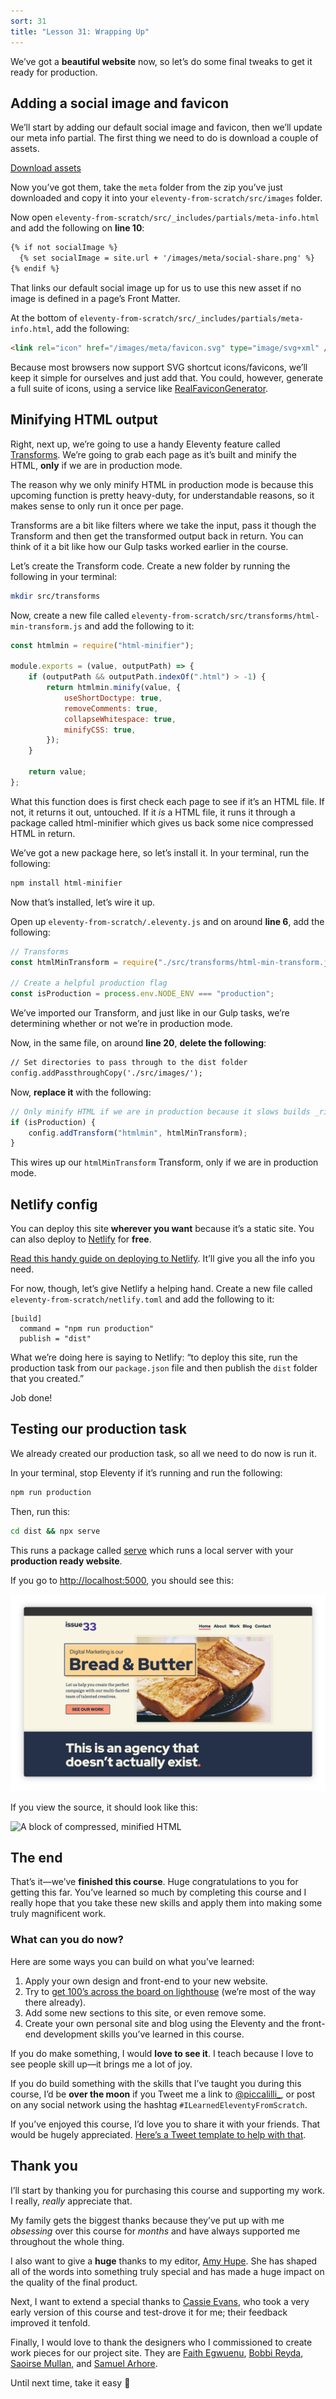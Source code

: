 ```yaml
---
sort: 31
title: "Lesson 31: Wrapping Up"
---
```


We’ve got a **beautiful website** now, so let’s do some final tweaks to get it ready for production.

## Adding a social image and favicon

We’ll start by adding our default social image and favicon, then we’ll update our meta info partial. The first thing we need to do is download a couple of assets.

<a class="button" href="https://piccalilli.s3.eu-west-2.amazonaws.com/eleventy-from-scratch/eleventy-from-scratch-meta-images.zip">Download assets</a>

Now you’ve got them, take the `meta` folder from the zip you’ve just downloaded and copy it into your `eleventy-from-scratch/src/images` folder.

Now open `eleventy-from-scratch/src/_includes/partials/meta-info.html` and add the following on **line 10**:

<!-- prettier-ignore -->
```html
{% if not socialImage %} 
  {% set socialImage = site.url + '/images/meta/social-share.png' %} 
{% endif %}
```

That links our default social image up for us to use this new asset if no image is defined in a page’s Front Matter.

At the bottom of `eleventy-from-scratch/src/_includes/partials/meta-info.html`, add the following:

```html
<link rel="icon" href="/images/meta/favicon.svg" type="image/svg+xml" />
```

Because most browsers now support SVG shortcut icons/favicons, we’ll keep it simple for ourselves and just add that. You could, however, generate a full suite of icons, using a service like [RealFaviconGenerator](https://realfavicongenerator.net/).

## Minifying HTML output

Right, next up, we’re going to use a handy Eleventy feature called [Transforms](https://www.11ty.dev/docs/config/#transforms). We’re going to grab each page as it’s built and minify the HTML, **only** if we are in production mode.

The reason why we only minify HTML in production mode is because this upcoming function is pretty heavy-duty, for understandable reasons, so it makes sense to only run it once per page.

Transforms are a bit like filters where we take the input, pass it though the Transform and then get the transformed output back in return. You can think of it a bit like how our Gulp tasks worked earlier in the course.

Let’s create the Transform code. Create a new folder by running the following in your terminal:

```bash
mkdir src/transforms
```

Now, create a new file called `eleventy-from-scratch/src/transforms/html-min-transform.js` and add the following to it:

```javascript
const htmlmin = require("html-minifier");

module.exports = (value, outputPath) => {
    if (outputPath && outputPath.indexOf(".html") > -1) {
        return htmlmin.minify(value, {
            useShortDoctype: true,
            removeComments: true,
            collapseWhitespace: true,
            minifyCSS: true,
        });
    }

    return value;
};
```

What this function does is first check each page to see if it’s an HTML file. If not, it returns it out, untouched. If it _is_ a HTML file, it runs it through a package called html-minifier which gives us back some nice compressed HTML in return.

We’ve got a new package here, so let’s install it. In your terminal, run the following:

```bash
npm install html-minifier
```

Now that’s installed, let’s wire it up.

Open up `eleventy-from-scratch/.eleventy.js` and on around **line 6**, add the following:

```javascript
// Transforms
const htmlMinTransform = require("./src/transforms/html-min-transform.js");

// Create a helpful production flag
const isProduction = process.env.NODE_ENV === "production";
```

We’ve imported our Transform, and just like in our Gulp tasks, we’re determining whether or not we’re in production mode.

Now, in the same file, on around **line 20**, **delete the following**:

```diff
// Set directories to pass through to the dist folder
config.addPassthroughCopy('./src/images/');
```

Now, **replace it** with the following:

```javascript
// Only minify HTML if we are in production because it slows builds _right_ down
if (isProduction) {
    config.addTransform("htmlmin", htmlMinTransform);
}
```

This wires up our `htmlMinTransform` Transform, only if we are in production mode.

## Netlify config

You can deploy this site **wherever you want** because it’s a static site. You can also deploy to [Netlify](https://netlify.com/) for **free**.

[Read this handy guide on deploying to Netlify](https://www.netlify.com/blog/2016/10/27/a-step-by-step-guide-deploying-a-static-site-or-single-page-app/). It’ll give you all the info you need.

For now, though, let’s give Netlify a helping hand. Create a new file called `eleventy-from-scratch/netlify.toml` and add the following to it:

```
[build]
  command = "npm run production"
  publish = "dist"
```

What we’re doing here is saying to Netlify: “to deploy this site, run the production task from our `package.json` file and then publish the `dist` folder that you created.”

Job done!

## Testing our production task

We already created our production task, so all we need to do now is run it.

In your terminal, stop Eleventy if it’s running and run the following:

```bash
npm run production
```

Then, run this:

```bash
cd dist && npx serve
```

This runs a package called [serve](https://www.npmjs.com/package/serve) which runs a local server with your **production ready website**.

If you go to <http://localhost:5000>, you should see this:

![The home page of our finished website](/images/courses/learn-eleventy-from-scratch/ss-finished-home.jpg)

If you view the source, it should look like this:

![A block of compressed, minified HTML](/images/courses/learn-eleventy-from-scratch/ss-view-source.jpg)

## The end

That’s it—we’ve **finished this course**. Huge congratulations to you for getting this far. You’ve learned so much by completing this course and I really hope that you take these new skills and apply them into making some truly magnificent work.

### What can you do now?

Here are some ways you can build on what you’ve learned:

1. Apply your own design and front-end to your new website.
2. Try to [get 100’s across the board on lighthouse](https://assets.codepen.io/174183/issue33.com_2020-06-15_13-53-52.html) (we’re most of the way there already).
3. Add some new sections to this site, or even remove some.
4. Create your own personal site and blog using the Eleventy and the front-end development skills you’ve learned in this course.

If you do make something, I would **love to see it**. I teach because I love to see people skill up—it brings me a lot of joy.

If you do build something with the skills that I’ve taught you during this course, I’d be **over the moon** if you Tweet me a link to [@piccalilli\_](https://twitter.com/piccalilli_), or post on any social network using the hashtag `#ILearnedEleventyFromScratch`.

If you’ve enjoyed this course, I’d love you to share it with your friends. That would be hugely appreciated. [Here’s a Tweet template to help with that](https://twitter.com/intent/tweet?url=https%3A%2F%2Fswop.link%2F11tycomplete&text=I%20just%20finished%20Learn%20Eleventy%20From%20Scratch%20by%20@piccalilli_.%20You%20should%20check%20it%20out.%20It%20is%20a%20great%20course%21%21%20&hashtags=ILearnedEleventyFromScratch%20).

## Thank you

I’ll start by thanking you for purchasing this course and supporting my work. I really, _really_ appreciate that.

My family gets the biggest thanks because they’ve put up with me _obsessing_ over this course for _months_ and have always supported me throughout the whole thing.

I also want to give a **huge** thanks to my editor, [Amy Hupe](https://twitter.com/Amy_Hupe). She has shaped all of the words into something truly special and has made a huge impact on the quality of the final product.

Next, I want to extend a special thanks to [Cassie Evans](https://twitter.com/cassiecodes), who took a very early version of this course and test-drove it for me; their feedback improved it tenfold.

Finally, I would love to thank the designers who I commissioned to create work pieces for our project site. They are [Faith Egwuenu](https://twitter.com/Faith_egwuenu), [Bobbi Reyda](https://twitter.com/bobbireyda), [Saoirse Mullan](https://twitter.com/saoirsemullan), and [Samuel Arhore](https://dribbble.com/sam_arhore).

Until next time, take it easy 👋
